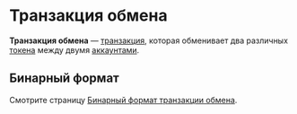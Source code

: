 # Транзакция обмена

**Транзакция обмена** — [транзакция](/ru/blockchain/transaction.md), которая обменивает два различных [токена](/ru/blockchain/token.md) между двумя [аккаунтами](/ru/blockchain/account.md).

## Бинарный формат

Смотрите страницу [Бинарный формат транзакции обмена](/ru/blockchain/binary-format/transaction-binary-format/exchange-transaction-binary-format.md).
